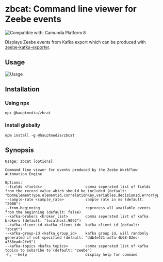 zbcat: Command line viewer for Zeebe events
===========================================
![Compatible with: Camunda Platform 8](https://img.shields.io/badge/Compatible%20with-Camunda%20Platform%208-0072Ce)

Displays Zeebe events from Kafka export which can be produced with [zeebe-kafka-exporter](https://github.com/camunda-community-hub/zeebe-kafka-exporter).

## Usage

![Usage](http://g.recordit.co/CBiIK3mvqb.gif)

## Installation

### Using npx

```shell
npx @hauptmedia/zbcat
```

### Install globally

```shell
npm install -g @hauptmedia/zbcat
```

## Synopsis
```shell
Usage: zbcat [options]

Command line viewer for events produced by the Zeebe Workflow Automation Engine

Options:
--fields <fields>                    comma seperated list of fields from the record value which should be included (default: "bpmnElementType,elementId,correlationKey,variables,decisionId,errorType,errorMessage")
--sample-rate <sample_rate>          sample rate in ms (default: "2000")
--from-beginning                     reprocess all available events from the beginning (default: false)
--kafka-brokers <broker_list>        comma seperated list of kafka brokers (default: "localhost:9092")
--kafka-client-id <kafka_client_id>  kafka client id (default: "zbcat")
--kafka-group-id <kafka_group_id>    kafka group id, will randomly generated if not specified (default: "ddb4e421-ad7a-4b68-82ec-a338eadc2fe9")
--kafka-topics <kafka_topics>        comma seperated list of kafka topics to subsribe to (default: "zeebe")
-h, --help                           display help for command
```